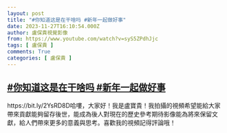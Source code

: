 ```yaml
---
layout: post
title: "#你知道这是在干啥吗 #新年一起做好事"
date: 2023-11-27T16:10:54.000Z
author: 盧保貴視覺影像
from: https://www.youtube.com/watch?v=syS5ZPdhJjc
tags: [ 盧保貴 ]
comments: True
categories: [ 盧保貴 ]
---
```

<!--1701101454000-->
[#你知道这是在干啥吗 #新年一起做好事](https://www.youtube.com/watch?v=syS5ZPdhJjc)
------

<div>
https://bit.ly/2YsRD8D哈嘍，大家好！我是盧寶貴！我拍攝的視頻希望能給大家帶來貢獻能夠留存後世，能成為後人對現在的歷史參考期待影像能為將來保留文獻，給人們帶來更多的意義與思考。喜歡我的視頻記得評論哦！
</div>
